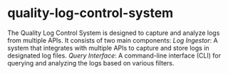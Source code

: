 # quality-log-control-system
The Quality Log Control System is designed to capture and analyze logs from multiple APIs. It consists of two main components: 
 *Log Ingestor*: A system that integrates with multiple APIs to capture and store logs in designated log files.
 *Query Interface*: A command-line interface (CLI) for querying and analyzing the logs based on various filters.
